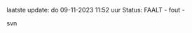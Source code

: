 laatste update: 
do 09-11-2023 11:52   uur 
Status: FAALT - fout - 
<div class="service R">svn</div>